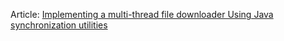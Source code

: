 Article: [Implementing a multi-thread file downloader Using Java synchronization utilities](https://itnext.io/implementing-a-multi-thread-file-downloader-using-java-synchronization-utilities-10a097feb47c)
